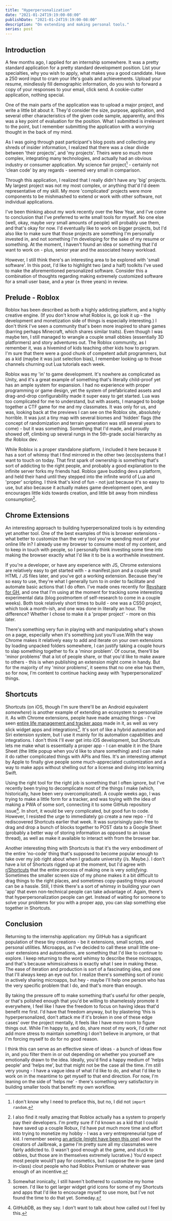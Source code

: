 ```yaml
---
title: "Hyperpersonalization"
date: "2021-01-24T19:19:00-08:00"
publishDate: "2021-01-24T19:19:00-08:00"
description: "On extending and making personal tools."
series: post
---
```


## Introduction
A few months ago, I applied for an internship somewhere. It was a pretty standard application for a pretty standard development position. List your specialties, why you wish to apply, what makes you a good candidate. Have a 250 word input to cram your life's goals and achievements. Upload your resume, mindlessly fill demographic information, do you wish to forward a copy of your responses to your email, click send. A cookie-cutter application, nothing special.

One of the main parts of the application was to upload a major project, and write a little bit about it. They'd consider the size, purpose, application, and several other characteristics of the given code sample, apparently, and this was a key point of evaluation for the position. What I submitted is irrelevant to the point, but I remember submitting the application with a worrying thought in the back of my mind.

As I was going through past participant's blog posts and collecting any shreds of insider information, I realized that there was a clear divide between 'their projects', and 'my projects'. Theirs were so much more complex, integrating many technologies, and actually had an obvious industry or consumer application. My science fair project[^1] - certainly not 'clean code' by any regards - seemed very small in comparison.

Through this application, I realized that I really didn't have any 'big' projects. My largest project was not my most complex, or anything that'd I'd deem representative of my skill. My more 'complicated' projects were more components to be mishmashed to extend or work with other software, not individual applications.

I've been thinking about my work recently over the New Year, and I've come to conclusion that I've preferred to write small tools for myself. No one else (well, okay, maybe *very* small amounts of people) will probably use them, and that's okay for now. I'd eventually like to work on bigger projects, but I'd also like to make sure that those projects are something I'm personally invested in, and not something I'm developing for the sake of my resume or something. At the moment, I haven't found an idea or something that I'd want to work on - plus, senior year and the associated heavy workload.

However, I still think there's an interesting area to be explored with 'small software'. In this post, I'd like to highlight two (and a half) toolkits I've used to make the aforementioned personalized software. Consider this a combination of thoughts regarding making extremely customized software for a small user base, and a year (± three years) in review.

## Prelude - Roblox
Roblox has been described as both a highly addicting platform, and a highly creative engine. (If you don't know what Roblox is, go look it up - the development and monetization side of things is especially interesting.) I don't think I've seen a community that's been more inspired to share games (barring perhaps Minecraft, which shares similar traits). Even though I was maybe ten, I still managed to wrangle a couple small obbies (essentially 3D platformers) and story adventures out. The Roblox community, as I remember it, was a hivemind of kids teaching other kids how to program. I'm sure that there were a good chunk of competent adult programmers, but as a kid (maybe it was just selection bias), I remember looking up to those channels churning out Lua tutorials each week.

Roblox was my 'in' to game development. It's nowhere as complicated as Unity, and it's a great example of something that's literally child-proof yet has an ample system for expansion. I had no experience with proper programming or game design, yet the system of prefabricated assets and drag-and-drop configurability made it super easy to get started. Lua was too complicated for me to understand, but with assets, I managed to bodge together a CTF game for me and my classmates. It was only for us, and was, looking back at the previews I can see on the Roblox site, absolutely horrible. It was just a tiny map with several biomes and 'hidden' flags (the concept of randomization and terrain generation was still several years to come) - but it was something. Something that I'd made, and proudly showed off, climbing up several rungs in the 5th-grade social hierarchy as *the* Roblox dev.

While Roblox is a proper standalone platform, I included it here because it has a sort of whimsy that I find mirrored in the other two (eco)systems that I want to touch on today. That first spark of ownership is something that's sort of addicting to the right people, and probably a good explanation to the infinite server forks my friends had. Roblox gave budding devs a platform, and held their hand until they stepped into the infinite world of Lua and 'proper' scripting. I think that's kind of fun - not just because it's so easy to use, but also because it actually makes game development open, and encourages little kids towards creation, and little bit away from mindless consumption[^2].

## Chrome Extensions
An interesting approach to building hyperpersonalized tools is by extending yet another tool. One of the best examples of this is browser extensions - what better to customize than the very tool you're spending most of your online life in? I already use my browser to consume most of my content, and to keep in touch with people, so I personally think investing some time into making the browser exactly what I'd like it to be is a worthwhile investment.

If you're a developer, or have any experience with JS, Chrome extensions are relatively easy to get started with - a manifest.json and a couple small HTML / JS files later, and you've got a working extension. Because they're so easy to use, they're what I generally turn to in order to facilitate and automate basic actions that I do often. I've made ones recently for [Revshare for GH](https://github.com/kewbish/revshare-gh), and one that I'm using at the moment for tracking some interesting experimental data (blog postmortem of self-research to come in a couple weeks). Both took relatively short times to build - one was a CS50 project, which took a month-ish, and one was done in literally an hour. The difference? Whether I chose to make it a 'proper project' - more on this later.

There's something very fun in playing with and manipulating what's shown on a page, especially when it's something just you'll use.With the way Chrome makes it relatively easy to add and iterate on your own extensions by loading unpacked folders somewhere, I can justify taking a couple hours to slap something together to fix a 'minor problem'. Of course, there'll be 'minor problems' that a lot of people share, or that you'd like to make aware to others - this is when publishing an extension might come in handy. But for the majority of my 'minor problems', it seems that no one else has them, so for now, I'm content to continue hacking away with 'hyperpersonalized' things.

## Shortcuts
Shortcuts (on iOS, though I'm sure there'll be an Android equivalent *somewhere*) is another example of extending an ecosystem to personalize it. As with Chrome extensions, people have made amazing things - I've seen [entire life management and tracker apps](https://www.jacksondame.com/vestigory/get-started) made in it, as well as very slick widget apps and integrations[^3]. It's sort of like a hybrid automation and Siri extension system, but I use it mainly for its automation capabilities and integrations. I don't think I'll ever get into iOS development, but Shortcuts lets me make what is essentially a proper app - I can enable it in the Share Sheet (the little popup when you'd like to share something) and I can make it do rather complicated things with APIs and files. It's an interesting attempt by Apple to finally give people some much-appreciated customization and a way to make apps without shelling out for a license and diving into learning Swift.

Using the right tool for the right job is something that I often ignore, but I've recently been trying to decomplicate most of the things I make (which, historically, have been very overcomplicated). A couple weeks ago, I was trying to make a little form for a tracker, and was toying with the idea of making a PWA of some sort, connecting it to some GitHub repository issue[^4]. In short, it would be very complicated, but good fun to code. However, I resisted the urge to immediately go create a new repo - I'd rediscovered Shortcuts earlier that week. It was surprisingly pain-free to drag and drop a bunch of blocks together to POST data to a Google Sheet (probably a better way of storing information as opposed to an issue thread), as well as make it available to interact with from the browser bar.

Another interesting thing with Shortcuts is that it's the very embodiment of the entire 'no-code' thing that's supposed to become popular enough to take over my job right about when I graduate university (/s. Maybe.). I don't have a lot of Shortcuts rigged up at the moment, but I'd agree with [r/Shortcuts](https://www.reddit.com/r/shortcuts/) that the entire process of making one is very *satisfying*. Sometimes the smaller screen size of my phone makes it a bit difficult to drag things to the right places, and sometimes copy-pasting things around can be a hassle. Still, I think there's a sort of whimsy in building your own 'app' that even non-technical people can take advantage of. Again, there's that hyperpersonalization people can get. Instead of waiting for someone to solve your problems for you with a proper app, you can slap something else together in Shortcuts.

## Conclusion
Returning to the internship application: my GitHub has a significant population of these tiny creations - be it extensions, small scripts, and personal utilities. Microapps, as I've decided to call these small little one-user extensions and automations, are something that I'd like to continue to explore. I keep returning to the word whimsy to describe these microapps, and that's because whimsicalness is exactly what I see in making these. The ease of iteration and production is sort of a fascinating idea, and one that I'll always keep an eye out for. I realize there's something sort of ironic in actively sharing microapps, but hey - maybe I'll help one person who has the very specific problem that I do, and that's more than enough.

By taking the pressure off to make something that's useful for other people, or that's polished enough that you'd be willing to shamelessly promote it everywhere, I feel like I have the freedom to focus on having ideas that'd benefit me first. I'd have that freedom anyway, but by plastering 'this is hyperpersonalized, don't attack me if it's broken in one of these edge cases' over the project mentally, it feels like I have more room to figure things out. While I'm happy to, and do, share most of my work, I'd rather not add more stress to maintain something I don't believe in anymore, or that I'm forcing myself to do for no good reason. 

I think this can serve as an effective sieve of ideas - a bunch of ideas flow in, and you filter them in or out depending on whether you yourself are emotionally drawn to the idea. Ideally, you'd find a happy medium of 'helps people' and 'helps me', but that might not be the case all the time. I'm still very young - I have a vague idea of what I'd like to do, and what I'd like to work on in the meantime to get myself to that end direction. For now, I'm leaning on the side of 'helps me' - there's something very satisfactory in building smaller tools that benefit my own workflow.

[^1]: I don't know why I need to preface this, but no, I did not `import random`.

[^2]: I also find it really amazing that Roblox actually has a system to properly pay their developers. I'm pretty sure if I'd known as a kid that I could have saved up a couple Robux, I'd have put much more time and effort into trying to monetize my hobby - I was a very entrepreneurial type of kid. I remember seeing [an article (might have been this one)](https://www.cnbc.com/2019/09/23/college-student-video-game-creator-made-millions-from-jailbreak.html) about the creators of Jailbreak, a game I'm pretty sure all my classmates were fairly addicted to. (I wasn't good enough at the game, and stuck to obbies, but those are in themselves extremely lucrative.) You'd expect most people would't pay for cosmetics, but I suppose the in-game (and in-class) clout people who had Roblox Premium or whatever was enough of an incentive.

[^3]: Somewhat ironically, I still haven't bothered to customize my home screen. I'd like to get larger widget grid icons for some of my Shortcuts and apps that I'd like to encourage myself to use more, but I've not found the time to do that yet. Someday.

[^4]: GitHubDB, as they say. I don't want to talk about how called out I feel by this.

